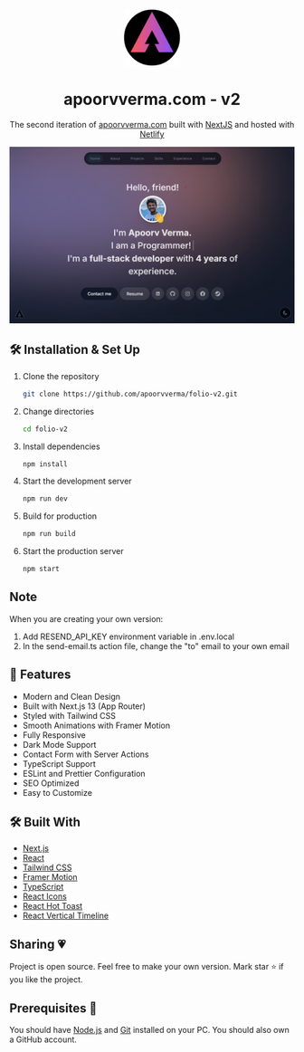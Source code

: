 <div align="center">
  <img alt="Logo" src="https://raw.githubusercontent.com/apoorvverma/folio-v2/main/public/logo-sm.png" width="100" />
</div>
<p align="center">
  <h1 align="center">apoorvverma.com - v2</h1>
<p align="center">
  The second iteration of <a href="https://brittanychiang.com" target="_blank">apoorvverma.com</a> built with <a href="https://www.gatsbyjs.org/" target="_blank">NextJS</a> and hosted with <a href="https://www.netlify.com/" target="_blank">Netlify</a>

<!-- <p align="center">
  <a href="https://app.netlify.com/sites/" target="_blank">
    <img src="https://api.netlify.com/api/v1/badges/----/deploy-status" alt="Netlify Status" />
  </a>
</p> -->

![demo](https://raw.githubusercontent.com/apoorvverma/folio-v2/main/public/homepage.png)


## 🛠 Installation & Set Up

1. Clone the repository

   ```bash
   git clone https://github.com/apoorvverma/folio-v2.git
   ```

2. Change directories

   ```bash
   cd folio-v2
   ```

3. Install dependencies

   ```bash
   npm install
   ```

4. Start the development server

   ```bash
   npm run dev
   ```

5. Build for production

   ```bash
   npm run build
   ```

6. Start the production server

   ```bash
   npm start
   ```



## Note
When you are creating your own version:
1. Add RESEND_API_KEY environment variable in .env.local
2. In the send-email.ts action file, change the "to" email to your own email


## 🎨 Features

- Modern and Clean Design
- Built with Next.js 13 (App Router)
- Styled with Tailwind CSS
- Smooth Animations with Framer Motion
- Fully Responsive
- Dark Mode Support
- Contact Form with Server Actions
- TypeScript Support
- ESLint and Prettier Configuration
- SEO Optimized
- Easy to Customize

## 🛠 Built With

- [Next.js](https://nextjs.org/)
- [React](https://reactjs.org/)
- [Tailwind CSS](https://tailwindcss.com/)
- [Framer Motion](https://www.framer.com/motion/)
- [TypeScript](https://www.typescriptlang.org/)
- [React Icons](https://react-icons.github.io/react-icons/)
- [React Hot Toast](https://react-hot-toast.com/)
- [React Vertical Timeline](https://www.npmjs.com/package/react-vertical-timeline-component)

## Sharing 💗

Project is open source. Feel free to make your own version. Mark star ⭐ if you like the project.

## Prerequisites 🍪

You should have [Node.js](https://nodejs.org/en/) and [Git](https://git-scm.com/) installed on your PC. You should also own a GitHub account.
